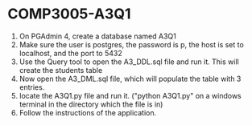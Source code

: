# COMP3005-A3Q1

1. On PGAdmin 4, create a database named A3Q1
2. Make sure the user is postgres, the password is p, the host is set to localhost, and the port to 5432
3. Use the Query tool to open the A3_DDL.sql file and run it. This will create the students table
4. Now open the A3_DML.sql file, which will populate the table with 3 entries.
5. locate the A3Q1.py file and run it. ("python A3Q1.py" on a windows terminal in the directory which the file is in)
6. Follow the instructions of the application.
